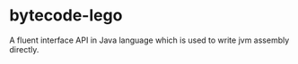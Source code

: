 bytecode-lego
=============

A fluent interface API in Java language which is used to write jvm assembly directly.